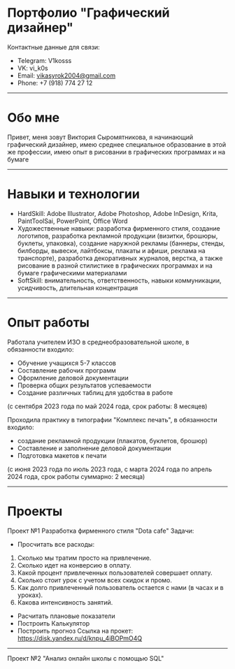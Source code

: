 # Портфолио "Графический дизайнер"

Контактные данные для связи:

- Telegram: V1kosss
- VK: vi_k0s
- Email: vikasyrok2004@gmail.com
- Phone: +7 (918) 774 27 12

_________________________________________________________________________

# Обо мне
Привет, меня зовут Виктория Сыромятникова, я начинающий графический дизайнер, имею среднее специальное образование в этой же профессии, имею опыт в рисовании в графических программах и на бумаге

_________________________________________________________________________

# Навыки и технологии

- HardSkill: Adobe Illustrator, Adobe Photoshop, Adobe InDesign, Krita, PaintToolSai, PowerPoint, Office Word
- Художественные навыки: разработка фирменного стиля, создание логотипов, разработка рекламной продукции (визитки, брошюры, буклеты, упаковка), создание наружной рекламы (баннеры, стенды, билборды, вывески, лайтбоксы, плакаты и афиши, реклама на транспорте), разработка декоративных журналов, верстка, а также рисование в разной стилистике в графических программах и на бумаге графическими материалами
- SoftSkill: внимательность, ответственность, навыки коммуникации, усидчивость, длительная концентрация

________________________________________________________________________________________________
# Опыт работы

Работала учителем ИЗО в среднеобразовательной школе, в обязанности входило:
- Обучение учащихся 5-7 классов
- Составление рабочих программ
- Оформление деловой документации
- Проверка общих результатов успеваемости
- Создание различных таблиц для удобства в работе
  
(с сентября 2023 года по май 2024 года, срок работы: 8 месяцев)

Проходила практику в типографии "Комплекс печать", в обязанности входило:
- создание рекламной продукции (плакатов, буклетов, брошюр)
- Составление и заполнение деловой документации
- Подготовка макетов к печати

(с июня 2023 года по июль 2023 года, с марта 2024 года по апрель 2024 года, срок работы суммарно: 2 месяца)

__________________________________________________________________________________________________

# Проекты

Проект №1 Разработка фирменного стиля "Dota cafe"
Задачи:

- Просчитать все расходы:
1. Сколько мы тратим просто на привлечение. 
2. Сколько идет на конверсию в оплату. 
3. Какой процент привлеченных пользователей совершает оплату. 
4. Сколько стоит урок с учетом всех скидок и промо. 
5. Как долго привлеченный пользователь остается с нами (в часах и в уроках).
6. Какова интенсивность занятий.

- Расчитать плановые показатели 
- Построить Калькулятор 
- Построить прогноз 
Ссылка на прокет: https://disk.yandex.ru/d/knpu_4iBOPmO4Q
___________________________________________________________

Проект №2 "Анализ онлайн школы с помощью SQL" 

